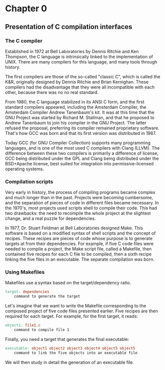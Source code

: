 # Chapter 0
## Presentation of C compilation interfaces


### The C compiler

Established in 1972 at Bell Laboratories by Dennis Ritchie and Ken Thompson,
the C language is intrinsically linked to the implementation of UNIX.
There are many compilers for this language, and many tools through
history. 

The first compilers are those of the so-called "classic C", which is called the 
K&R, originally designed by Dennis Ritchie and Brian Kernighan. These compilers 
had the disadvantage that they were all incompatible with each other, because 
there was no no real standard. 

From 1980, the C language stabilized in its ANSI C form, and the first 
standard compilers appeared, including the Amsterdam Compiler, the Amsterdam 
Compiler Andrew Tanenbaum's kit. It was at this time that the GNU Project was 
started by Richard M. Stallman, and that he proposed to Andrew Tanenbaum to 
join his compiler in the GNU Project. The latter refused the proposal, 
preferring its compiler remained proprietary software. That's how GCC was born 
and that its first version was distributed in 1987.

Today GCC (for GNU Compiler Collection) supports many programming languages, and
is one of the most used C compilers with Clang (LLVM). The difference between 
these two compilers is primarily a difference of license, GCC being distributed 
under the GPL and Clang being distributed under the BSD+Apache license, 
best suited for integration into permissive-licensed operating systems.

### Compilation scripts

Very early in history, the process of compiling programs became complex and 
much longer than in the past. Projects were becoming cumbersome, and the 
separation of pieces of code in different files became necessary. In the 1970's,
most projects used scripts shell to compile their code. This had two drawbacks: 
the need to recompile the whole project at the slightest change, and a real 
puzzle for dependencies. 

In 1977, Dr. Stuart Feldman at Bell Laboratories designed Make. This software is
based on a modified syntax of shell scripts and the concept of recipes. These
recipes are pieces of code whose purpose is to generate targets at from their 
dependencies. For example, if five C code files were needed to compile a 
project, the Make script file, called a Makefile, then contained five recipes 
for each C file to be compiled, then a sixth recipe linking the five files in an
executable. The separate compilation was born. 

### Using Makefiles

Makefiles use a syntax based on the target/dependency ratio.

```Makefile
target: dependencies
    command to generate the target

```

Let's imagine that we want to write the Makefile corresponding to the composed 
project of five code files presented earlier. Five recipes are then required 
for each target. For example, for the first target, it reads: 

```Makefile
object1: file1.c
    command to compile file 1 
```

Finally, you need a target that generates the final executable:

```Makefile
executable: object1 object2 object3 object4 object5 object5
    command to link the five objects into an executable file
```

We will then study in detail the generation of an executable file.
